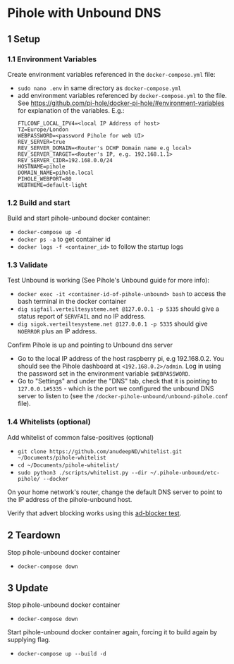 # Pihole with Unbound DNS

## 1 Setup

### 1.1 Environment Variables

Create environment variables referenced in the `docker-compose.yml` file:

- `sudo nano .env` in same directory as `docker-compose.yml`
- add environment variables referenced by `docker-compose.yml` to the file. See https://github.com/pi-hole/docker-pi-hole/#environment-variables for explanation of the variables. E.g.:
  ```
  FTLCONF_LOCAL_IPV4=<local IP Address of host>
  TZ=Europe/London
  WEBPASSWORD=<password Pihole for web UI>
  REV_SERVER=true
  REV_SERVER_DOMAIN=<Router's DCHP Domain name e.g local>
  REV_SERVER_TARGET=<Router's IP, e.g. 192.168.1.1>
  REV_SERVER_CIDR=192.168.0.0/24
  HOSTNAME=pihole
  DOMAIN_NAME=pihole.local
  PIHOLE_WEBPORT=80
  WEBTHEME=default-light
  ```

### 1.2 Build and start

Build and start pihole-unbound docker container:

- `docker-compose up -d`
- `docker ps -a` to get container id
- `docker logs -f <container_id>` to follow the startup logs

### 1.3 Validate

Test Unbound is working (See Pihole's Unbound guide for more info):
- `docker exec -it <container-id-of-pihole-unbound> bash` to access the bash terminal in the docker container
- `dig sigfail.verteiltesysteme.net @127.0.0.1 -p 5335` should give a status report of `SERVFAIL` and no IP address.
- `dig sigok.verteiltesysteme.net @127.0.0.1 -p 5335` should give `NOERROR` plus an IP address. 

Confirm Pihole is up and pointing to Unbound dns server
- Go to the local IP address of the host raspberry pi, e.g 192.168.0.2. You should see the Pihole dashboard at `<192.168.0.2>/admin`. Log in using the password set in the environment variable `$WEBPASSWORD`. 
- Go to "Settings" and under the "DNS" tab, check that it is pointing to `127.0.0.1#5335` - which is the port we configured the unbound DNS server to listen to (see the `/docker-pihole-unbound/unbound-pihole.conf` file).

### 1.4 Whitelists (optional)

Add whitelist of common false-positives (optional)

- `git clone https://github.com/anudeepND/whitelist.git ~/Documents/pihole-whitelist`
- `cd ~/Documents/pihole-whitelist/`
- `sudo python3 ./scripts/whitelist.py --dir ~/.pihole-unbound/etc-pihole/ --docker`

On your home network's router, change the default DNS server to point to the IP address of the pihole-unbound host.

Verify that advert blocking works using this [ad-blocker test](https://ads-blocker.com/testing/).

## 2 Teardown

Stop pihole-unbound docker container

- `docker-compose down`

## 3 Update

Stop pihole-unbound docker container

- `docker-compose down`

Start pihole-unbound docker container again, forcing it to build again by supplying flag.

- `docker-compose up --build -d`

